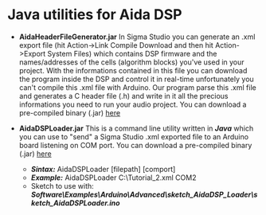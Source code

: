 # Java utilities for Aida DSP 

* __AidaHeaderFileGenerator.jar__
In Sigma Studio you can generate an .xml export file (hit Action->Link Compile Download and then hit Action->Export System Files)
which contains DSP firmware and the names/addresses of the cells (algorithm blocks) you've used in your project.
With the informations contained in this file you can download the program inside the DSP and control it in real-time 
unfortunately you can't compile this .xml file with Arduino. 
Our program parse this .xml file and generates a C header file (.h) and write in it all the precious informations you need to 
run your audio project. You can download a pre-compiled binary (.jar) [here](../Java/AidaHeaderFileGenerator/bin) 

* __AidaDSPLoader.jar__
This is a command line utility written in _**Java**_ which you can use to "send" a Sigma Studio .xml exported file 
to an Arduino board listening on COM port. You can download a pre-compiled binary (.jar) [here](../Java/AidaDSPLoader/bin) 
  * _**Sintax:**_ AidaDSPLoader [filepath] [comport]
  * _**Example:**_ AidaDSPLoader C:\Tutorial_2.xml COM2
  * Sketch to use with: _**Software\Examples\Arduino\Advanced\sketch_AidaDSP_Loader\sketch_AidaDSPLoader.ino**_


